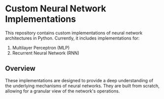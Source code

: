 # Custom Neural Network Implementations

This repository contains custom implementations of neural network architectures in Python. Currently, it includes implementations for:

1. Multilayer Perceptron (MLP)
2. Recurrent Neural Network (RNN)

## Overview

These implementations are designed to provide a deep understanding of the underlying mechanisms of neural networks. They are built from scratch, allowing for a granular view of the network's operations.
